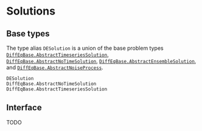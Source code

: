 # Solutions


## Base types

The type alias `DESolution` is a union of the base problem types
[`DiffEqBase.AbstractTimeseriesSolution`](@ref),
[`DiffEqBase.AbstractNoTimeSolution`](@ref),
[`DiffEqBase.AbstractEnsembleSolution`](@ref), and
[`DiffEqBase.AbstractNoiseProcess`](@ref).

```@docs
DESolution
DiffEqBase.AbstractNoTimeSolution
DiffEqBase.AbstractTimeseriesSolution
```

## Interface

TODO
